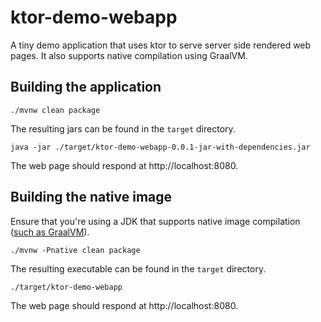 # ktor-demo-webapp

A tiny demo application that uses ktor to serve server side rendered web pages.
It also supports native compilation using GraalVM.

## Building the application

```
./mvnw clean package
```

The resulting jars can be found in the `target` directory.

```
java -jar ./target/ktor-demo-webapp-0.0.1-jar-with-dependencies.jar
```

The web page should respond at http://localhost:8080.

## Building the native image

Ensure that you're using a JDK that supports native image compilation ([such as GraalVM](https://www.graalvm.org/latest/docs/getting-started/)).

```
./mvnw -Pnative clean package
```

The resulting executable can be found in the `target` directory.

```
./target/ktor-demo-webapp
```

The web page should respond at http://localhost:8080.
